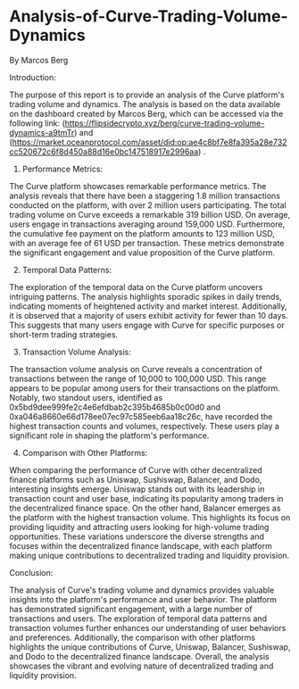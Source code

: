 # Analysis-of-Curve-Trading-Volume-Dynamics

By Marcos Berg

Introduction:

The purpose of this report is to provide an analysis of the Curve platform's trading volume and dynamics. The analysis is based on the data available on the dashboard created by Marcos Berg, which can be accessed via the following link: (https://flipsidecrypto.xyz/berg/curve-trading-volume-dynamics-a9tmTr) and (https://market.oceanprotocol.com/asset/did:op:ae4c8bf7e8fa395a28e732cc520672c6f8d450a88d16e0bc147518917e2996aa) .

1. Performance Metrics:

The Curve platform showcases remarkable performance metrics. The analysis reveals that there have been a staggering 1.8 million transactions conducted on the platform, with over 2 million users participating. The total trading volume on Curve exceeds a remarkable 319 billion USD. On average, users engage in transactions averaging around 159,000 USD. Furthermore, the cumulative fee payment on the platform amounts to 123 million USD, with an average fee of 61 USD per transaction. These metrics demonstrate the significant engagement and value proposition of the Curve platform.

2. Temporal Data Patterns:

The exploration of the temporal data on the Curve platform uncovers intriguing patterns. The analysis highlights sporadic spikes in daily trends, indicating moments of heightened activity and market interest. Additionally, it is observed that a majority of users exhibit activity for fewer than 10 days. This suggests that many users engage with Curve for specific purposes or short-term trading strategies.

3. Transaction Volume Analysis:

The transaction volume analysis on Curve reveals a concentration of transactions between the range of 10,000 to 100,000 USD. This range appears to be popular among users for their transactions on the platform. Notably, two standout users, identified as 0x5bd9dee999fe2c4e6efdbab2c395b4685b0c00d0 and 0xa046a8660e66d178ee07ec97c585eeb6aa18c26c, have recorded the highest transaction counts and volumes, respectively. These users play a significant role in shaping the platform's performance.

4. Comparison with Other Platforms:

When comparing the performance of Curve with other decentralized finance platforms such as Uniswap, Sushiswap, Balancer, and Dodo, interesting insights emerge. Uniswap stands out with its leadership in transaction count and user base, indicating its popularity among traders in the decentralized finance space. On the other hand, Balancer emerges as the platform with the highest transaction volume. This highlights its focus on providing liquidity and attracting users looking for high-volume trading opportunities. These variations underscore the diverse strengths and focuses within the decentralized finance landscape, with each platform making unique contributions to decentralized trading and liquidity provision.

Conclusion:

The analysis of Curve's trading volume and dynamics provides valuable insights into the platform's performance and user behavior. The platform has demonstrated significant engagement, with a large number of transactions and users. The exploration of temporal data patterns and transaction volumes further enhances our understanding of user behaviors and preferences. Additionally, the comparison with other platforms highlights the unique contributions of Curve, Uniswap, Balancer, Sushiswap, and Dodo to the decentralized finance landscape. Overall, the analysis showcases the vibrant and evolving nature of decentralized trading and liquidity provision.
